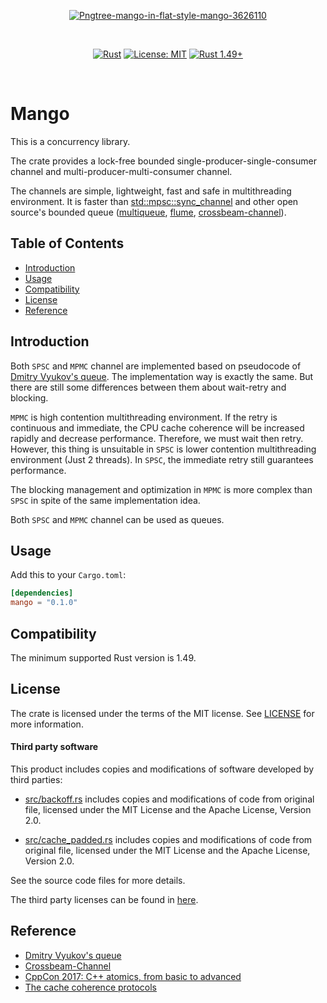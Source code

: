 <p align="center">
  <a href='https://postimg.cc/1gBgL2MX' target='_blank'>
    <img src='https://i.postimg.cc/1gBgL2MX/Pngtree-mango-in-flat-style-mango-3626110.png' border='0' alt='Pngtree-mango-in-flat-style-mango-3626110'/>
  </a>
</p>
<br/>
<p align="center">
  <a href="https://github.com/tqtrungse/mango/actions/workflows/rust.yml"><img src="https://github.com/tqtrungse/mango/actions/workflows/rust.yml/badge.svg?branch=master" alt="Rust"></a>
  <a href="https://opensource.org/licenses/MIT"><img src="https://img.shields.io/badge/License-MIT-yellow.svg" alt="License: MIT"></a>
  <a href="https://www.rust-lang.org"><img src="https://img.shields.io/badge/rust-1.49+-lightgray.svg" alt="Rust 1.49+"></a>
</p>
<br/>

# Mango

This is a concurrency library.<br />

The crate provides a lock-free bounded single-producer-single-consumer channel and
multi-producer-multi-consumer channel.<br />

The channels are simple, lightweight, fast and safe in multithreading environment.
It is faster than [std::mpsc::sync_channel](https://github.com/rust-lang/rust/tree/master/library/std/src/sync/mpsc) 
and other open source's bounded queue ([multiqueue](https://github.com/schets/multiqueue), [flume](https://github.com/zesterer/flume), [crossbeam-channel](https://github.com/crossbeam-rs/crossbeam/tree/master/crossbeam-channel)). <br/>

## Table of Contents

- [Introduction](#introduction)
- [Usage](#usage)
- [Compatibility](#Compatibility)
- [License](#license)
- [Reference](#refecence)

## Introduction

Both `SPSC` and `MPMC` channel are implemented based on pseudocode of [Dmitry Vyukov's queue](https://docs.google.com/document/d/1yIAYmbvL3JxOKOjuCyon7JhW4cSv1wy5hC0ApeGMV9s/pub).
The implementation way is exactly the same. But there are still some differences between them about wait-retry and blocking.<br />

`MPMC` is high contention multithreading environment. If the retry is continuous and immediate, the CPU cache coherence
will be increased rapidly and decrease performance. Therefore, we must wait then retry.
However, this thing is unsuitable in `SPSC` is lower contention multithreading environment (Just 2 threads).
In `SPSC`, the immediate retry still guarantees performance.<br />

The blocking management and optimization in `MPMC` is more complex than `SPSC` 
in spite of the same implementation idea.<br />

Both `SPSC` and `MPMC` channel can be used as queues.<br />

## Usage

Add this to your `Cargo.toml`:
```toml
[dependencies]
mango = "0.1.0"
```

## Compatibility

The minimum supported Rust version is 1.49.

## License

The crate is licensed under the terms of the MIT
license. See [LICENSE](LICENSE) for more information.

#### Third party software

This product includes copies and modifications of software developed by third parties:

* [src/backoff.rs](src/backoff.rs) includes copies and modifications of code from original file,
  licensed under the MIT License and the Apache License, Version 2.0.

* [src/cache_padded.rs](src/cache_padded.rs) includes copies and modifications of code from original file,
  licensed under the MIT License and the Apache License, Version 2.0.

See the source code files for more details.

The third party licenses can be found in [here](https://github.com/crossbeam-rs/crossbeam/tree/master/crossbeam-utils#LICENSE).

## Reference

* [Dmitry Vyukov's queue](https://docs.google.com/document/d/1yIAYmbvL3JxOKOjuCyon7JhW4cSv1wy5hC0ApeGMV9s/pub)
* [Crossbeam-Channel](https://github.com/crossbeam-rs/crossbeam/tree/master/crossbeam-channel)
* [CppCon 2017: C++ atomics, from basic to advanced](https://www.youtube.com/watch?v=ZQFzMfHIxng)
* [The cache coherence protocols](https://www.sciencedirect.com/topics/engineering/cache-coherence)
